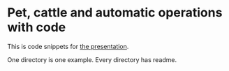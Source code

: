 # Pet, cattle and automatic operations with code

This is code snippets for [the presentation](https://github.com/feldsherov/pets-cattle-and-code).

One directory is one example. Every directory has readme.